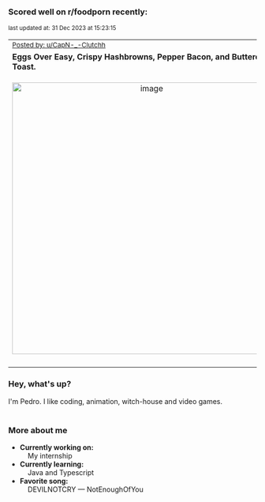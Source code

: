 ### Scored well on r/foodporn recently:

<p align="left"><sub>last updated at: 31 Dec 2023 at 15:23:15</sub></p>

|   |
| --- |
| <sub>[Posted by: u/CapN-_-Clutchh][source]</sub> |
| **Eggs Over Easy, Crispy Hashbrowns, Pepper Bacon, and Buttered Toast.** | 
|<p align="center"> <img alt="image" src="https://i.redd.it/uqo59078lg9c1.jpeg" width="550" /> </p>|
|   |

### Hey, what's up?

I'm Pedro. I like coding, animation, witch-house and video games.<br><br>

### More about me
- **Currently working on:**  
&nbsp;&nbsp;&nbsp;&nbsp;My internship
- **Currently learning:**  
&nbsp;&nbsp;&nbsp;&nbsp;Java and Typescript
- **Favorite song:**  
&nbsp;&nbsp;&nbsp;&nbsp;DEVILNOTCRY — NotEnoughOfYou<br><br>

  



  
  
  
[linkedin]: https://linkedin.com/in/pedro-h-r-gomes-8a487b14a/
[gmail]: mailto:pilique11@gmail.com
[source]: https://reddit.com/r/FoodPorn/comments/18ujd5s/eggs_over_easy_crispy_hashbrowns_pepper_bacon_and/
[redditAPI]: https://www.reddit.com/dev/api/